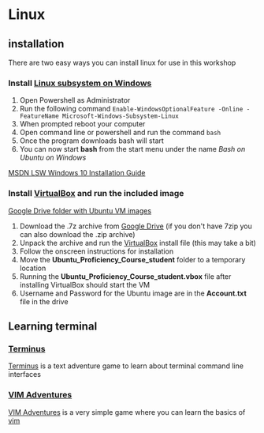 # Linux

## installation

There are two easy ways you can install linux for use in this workshop

### Install [Linux subsystem on Windows](https://en.wikipedia.org/wiki/Windows_Subsystem_for_Linux)

1. Open Powershell as Administrator
2. Run the following command `Enable-WindowsOptionalFeature -Online -FeatureName Microsoft-Windows-Subsystem-Linux`
3. When prompted reboot your computer
4. Open command line or powershell and run the command `bash`
5. Once the program downloads bash will start
6. You can now start **bash** from the start menu under the name *Bash on Ubuntu on Windows*

[MSDN LSW Windows 10 Installation Guide](https://msdn.microsoft.com/en-us/commandline/wsl/install_guide)

### Install [VirtualBox][1] and run the included image

[Google Drive folder with Ubuntu VM images][2]

1. Download the .7z archive from [Google Drive][2] (if you don't have 7zip you can also download the .zip archive)
2. Unpack the archive and run the [VirtualBox][1] install file (this may take a bit)
3. Follow the onscreen instructions for installation
4. Move the **Ubuntu_Proficiency_Course_student** folder to a temporary location
5. Running the **Ubuntu_Proficiency_Course_student.vbox** file after installing VirtualBox should start the VM
6. Username and Password for the Ubuntu image are in the **Account.txt** file in the drive


[1]:https://www.virtualbox.org/
[2]:https://drive.google.com/drive/folders/0B-ED8IXwXPIGR19Ra3ZfT3BFbzA?usp=sharing

## Learning terminal

### [Terminus][3]

[Terminus][3] is a text adventure game to learn about terminal command line interfaces

### [VIM Adventures][4]

[VIM Adventures][4] is a very simple game where you can learn the basics of [vim][5]

[3]:http://web.mit.edu/mprat/Public/web/Terminus/Web/main.html
[4]:https://vim-adventures.com/
[5]:https://vim.sourceforge.io/